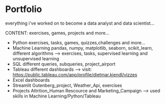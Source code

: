 # Portfolio
everything i've worked on to become a data analyst and data scientist...


CONTENT:  exercises, games, projects and more...

- Python               exercises, tasks, games, quizzes,challenges and more...
- Machine Learning     pandas, numpy, matplotlib, seaborn, scikit_learn, different algorithms
                        --> exercises, tasks, supervised learning and unsupervised learning
- SQL                  different queries, subqueries, project_airport
- Tableau              different dashboards
                        --> visit: https://public.tableau.com/app/profile/dietmar.kiendl/vizzes
- Excel                dashboards
- Streamlit            Gutenberg_project, Weather_Api, exercises
- Projects             Attrition_Human Rescource and Marketing_Campaign
                        --> used skills in Machine Learning/Python/Tableau
